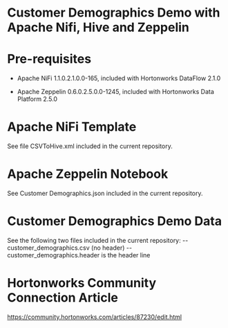 # Customer Demographics Demo with Apache Nifi, Hive and Zeppelin

# Pre-requisites

* Apache NiFi 1.1.0.2.1.0.0-165, included with Hortonworks DataFlow 2.1.0

* Apache Zeppelin 0.6.0.2.5.0.0-1245, included with Hortonworks Data Platform 2.5.0 

# Apache NiFi Template

See file CSVToHive.xml included in the current repository.

# Apache Zeppelin Notebook

See Customer Demographics.json included in the current repository.


# Customer Demographics Demo Data

See the following two files included in the current repository:
-- customer_demographics.csv (no header)
-- customer_demographics.header is the header line

# Hortonworks Community Connection Article

https://community.hortonworks.com/articles/87230/edit.html
